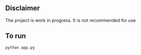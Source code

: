 ## Disclaimer

The project is work in progress. It is not recommended for use

## To run

`python app.py`
